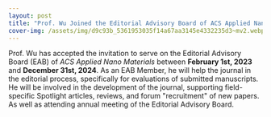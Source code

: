 ```yaml
---
layout: post
title: "Prof. Wu Joined the Editorial Advisory Board of ACS Applied Nano Materials (Impact Factor: 6.140)"
cover-img: /assets/img/d9c93b_5361953035f14a67aa3145e4332235d3~mv2.webp
---
```

Prof. Wu has accepted the invitation to serve on the Editorial Advisory Board (EAB) of _ACS Applied Nano Materials_ between **February 1st, 2023** and **December 31st, 2024**. As an EAB Member, he will help the journal in the editorial process, specifically for evaluations of submitted manuscripts. He will be involved in the development of the journal, supporting field-specific Spotlight articles, reviews, and forum "recruitment" of new papers. As well as attending annual meeting of the Editorial Advisory Board.
